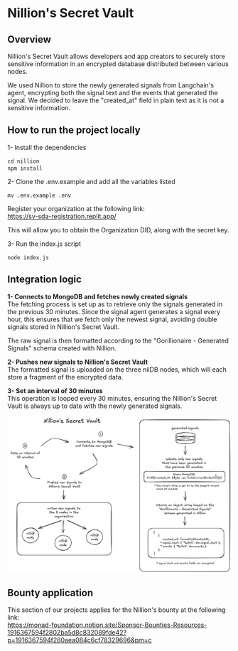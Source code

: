 # Nillion's Secret Vault

## Overview
Nillion's Secret Vault allows developers and app creators to securely store sensitive information in an encrypted database distributed between various nodes.

We used Nillion to store the newly generated signals from Langchain's agent, encrypting both the signal text and the events that generated the signal. We decided to leave the "created_at" field in plain text as it is not a sensitive information.

## How to run the project locally

1- Install the dependencies
```
cd nillion
npm install
```

2- Clone the .env.example and add all the variables listed
```
mv .env.example .env
```

Register your organization at the following link:<br>
https://sv-sda-registration.replit.app/

This will allow you to obtain the Organization DID, along with the secret key.

3- Run the index.js script
```
node index.js
```

## Integration logic
**1- Connects to MongoDB and fetches newly created signals**<br>
The fetching process is set up as to retrieve only the signals generated in the previous 30 minutes. Since the signal agent generates a signal every hour, this ensures that we fetch only the newest signal, avoiding double signals stored in Nillion's Secret Vault.<br>

The raw signal is then formatted according to the "Gorillionaire - Generated Signals" schema created with Nillion.

**2- Pushes new signals to Nillion's Secret Vault**<br>
The formatted signal is uploaded on the three nilDB nodes, which will each store a fragment of the encrypted data.

**3- Set an interval of 30 minutes**<br>
This operation is looped every 30 minutes, ensuring the Nillion's Secret Vault is always up to date with the newly generated signals.


![Nillion's Secret Vault](./img/Nillion.png)

## Bounty application
This section of our projects applies for the Nillion's bounty at the following link:<br>
https://monad-foundation.notion.site/Sponsor-Bounties-Resources-1916367594f2802ba5d8c832089fde42?p=1916367594f280aea084c6cf78329696&pm=c
